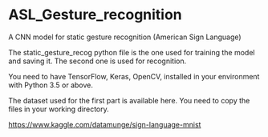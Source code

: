 # ASL_Gesture_recognition
A CNN model for static gesture recognition (American Sign Language)

The static_gesture_recog python file is the one used for training the model and saving it.
The second one is used for recognition.

You need to have TensorFlow, Keras, OpenCV, installed in your environment with Python 3.5 or above.

The dataset used for the first part is available here.
You need to copy the files in your working directory.

https://www.kaggle.com/datamunge/sign-language-mnist
